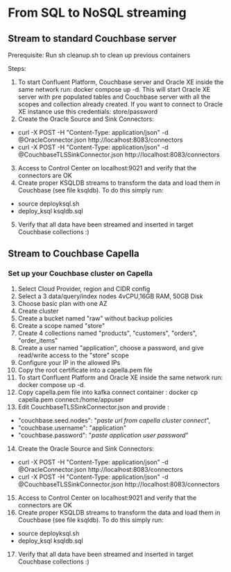 # From SQL to NoSQL streaming

## Stream to standard Couchbase server
Prerequisite:
Run sh cleanup.sh to clean up previous containers

Steps:
1) To start Confluent Platform, Couchbase server and Oracle XE inside the same network run: docker compose up -d. This will start Oracle XE server with pre populated tables and Couchbase server with all the scopes and collection already created. If you want to connect to Oracle XE instance use this credentials: store/password
2) Create the Oracle Source and Sink Connectors:
 * curl -X POST -H "Content-Type: application/json" -d @OracleConnector.json http://localhost:8083/connectors  
 * curl -X POST -H "Content-Type: application/json" -d @CouchbaseTLSSinkConnector.json http://localhost:8083/connectors
3) Access to Control Center on localhost:9021 and verify that the connectors are OK
4) Create proper KSQLDB streams to transform the data and load them in Couchbase (see file ksqldb). To do this simply run:
  - source deployksql.sh
  - deploy_ksql ksqldb.sql
5) Verify that all data have been streamed and inserted in target Couchbase collections :)

## Stream to Couchbase Capella

### Set up your Couchbase cluster on Capella
01) Select Cloud Provider, region and CIDR config
02) Select a 3 data/query/index nodes 4vCPU,16GB RAM, 50GB Disk
03) Choose basic plan with one AZ
04) Create cluster
05) Create a bucket named "raw" without backup policies
06) Create a scope named "store"
07) Create 4 collections named "products", "customers", "orders", "order_items"
08) Create a user named "application", choose a password, and give read/write access to the "store" scope
09) Configure your IP in the allowed IPs
10) Copy the root certificate into a capella.pem file
11) To start Confluent Platform and Oracle XE inside the same network run: docker compose up -d. 
12) Copy capella.pem file into kafka connect container : docker cp capella.pem connect:/home/appuser
13) Edit CouchbaseTLSSinkConnector.json and provide :
 * "couchbase.seed.nodes": "*paste url from capella cluster connect*",
 * "couchbase.username": "application"
 * "couchbase.password": "*paste application user password*"
14) Create the Oracle Source and Sink Connectors:
 * curl -X POST -H "Content-Type: application/json" -d @OracleConnector.json http://localhost:8083/connectors  
 * curl -X POST -H "Content-Type: application/json" -d @CouchbaseTLSSinkConnector.json http://localhost:8083/connectors
15) Access to Control Center on localhost:9021 and verify that the connectors are OK
16) Create proper KSQLDB streams to transform the data and load them in Couchbase (see file ksqldb). To do this simply run:
  - source deployksql.sh
  - deploy_ksql ksqldb.sql
17) Verify that all data have been streamed and inserted in target Couchbase collections :)

